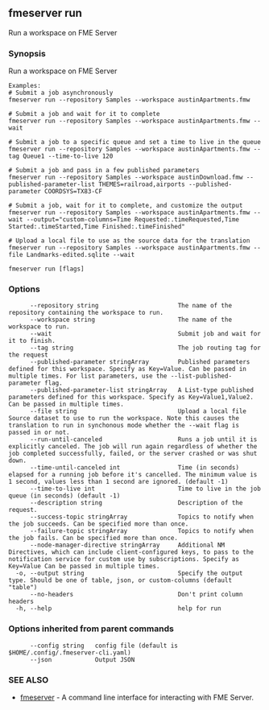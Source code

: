 ## fmeserver run

Run a workspace on FME Server

### Synopsis

Run a workspace on FME Server
		
	Examples:
	# Submit a job asynchronously
	fmeserver run --repository Samples --workspace austinApartments.fmw
	
	# Submit a job and wait for it to complete
	fmeserver run --repository Samples --workspace austinApartments.fmw --wait
	
	# Submit a job to a specific queue and set a time to live in the queue
	fmeserver run --repository Samples --workspace austinApartments.fmw --tag Queue1 --time-to-live 120
	
	# Submit a job and pass in a few published parameters
	fmeserver run --repository Samples --workspace austinDownload.fmw --published-parameter-list THEMES=railroad,airports --published-parameter COORDSYS=TX83-CF
	
	# Submit a job, wait for it to complete, and customize the output
	fmeserver run --repository Samples --workspace austinApartments.fmw --wait --output="custom-columns=Time Requested:.timeRequested,Time Started:.timeStarted,Time Finished:.timeFinished"
	
	# Upload a local file to use as the source data for the translation
	fmeserver run --repository Samples --workspace austinApartments.fmw --file Landmarks-edited.sqlite --wait

```
fmeserver run [flags]
```

### Options

```
      --repository string                      The name of the repository containing the workspace to run.
      --workspace string                       The name of the workspace to run.
      --wait                                   Submit job and wait for it to finish.
      --tag string                             The job routing tag for the request
      --published-parameter stringArray        Published parameters defined for this workspace. Specify as Key=Value. Can be passed in multiple times. For list parameters, use the --list-published-parameter flag.
      --published-parameter-list stringArray   A List-type published parameters defined for this workspace. Specify as Key=Value1,Value2. Can be passed in multiple times.
      --file string                            Upload a local file Source dataset to use to run the workspace. Note this causes the translation to run in synchonous mode whether the --wait flag is passed in or not.
      --run-until-canceled                     Runs a job until it is explicitly canceled. The job will run again regardless of whether the job completed successfully, failed, or the server crashed or was shut down.
      --time-until-canceled int                Time (in seconds) elapsed for a running job before it's cancelled. The minimum value is 1 second, values less than 1 second are ignored. (default -1)
      --time-to-live int                       Time to live in the job queue (in seconds) (default -1)
      --description string                     Description of the request.
      --success-topic stringArray              Topics to notify when the job succeeds. Can be specified more than once.
      --failure-topic stringArray              Topics to notify when the job fails. Can be specified more than once.
      --node-manager-directive stringArray     Additional NM Directives, which can include client-configured keys, to pass to the notification service for custom use by subscriptions. Specify as Key=Value Can be passed in multiple times.
  -o, --output string                          Specify the output type. Should be one of table, json, or custom-columns (default "table")
      --no-headers                             Don't print column headers
  -h, --help                                   help for run
```

### Options inherited from parent commands

```
      --config string   config file (default is $HOME/.config/.fmeserver-cli.yaml)
      --json            Output JSON
```

### SEE ALSO

* [fmeserver](fmeserver.md)	 - A command line interface for interacting with FME Server.

